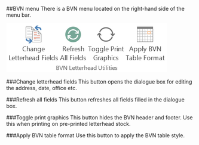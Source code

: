 <section id="templates-page-bvn-menu">
</section>

##BVN menu
There is a BVN menu located on the right-hand side of the menu bar.

![](../../assets/templates-bvn-menu.jpg)

###Change letterhead fields
This button opens the dialogue box for editing the address, date, office etc.

###Refresh all fields
This button refreshes all fields filled in the dialogue box.

###Toggle print graphics
This button hides the BVN header and footer. Use this when printing on pre-printed letterhead stock.

###Apply BVN table format
Use this button to apply the BVN table style.